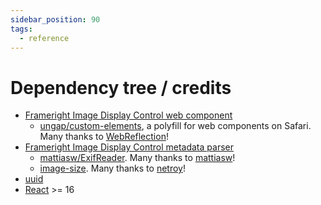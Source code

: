 ```yaml
---
sidebar_position: 90
tags:
  - reference
---
```


# Dependency tree / credits

- [Frameright Image Display Control web component](https://github.com/Frameright/image-display-control-web-component/)
  - [ungap/custom-elements](https://github.com/ungap/custom-elements), a polyfill
    for web components on Safari. Many thanks to
    [WebReflection](https://github.com/WebReflection)!
- [Frameright Image Display Control metadata parser](https://github.com/Frameright/image-display-control-metadata-parser/)
  - [mattiasw/ExifReader](https://github.com/mattiasw/ExifReader). Many thanks
    to [mattiasw](https://github.com/mattiasw)!
  - [image-size](https://github.com/image-size/image-size). Many thanks to
    [netroy](https://github.com/netroy)!
- [uuid](https://github.com/uuidjs/uuid)
- [React](https://react.dev/) >= 16
